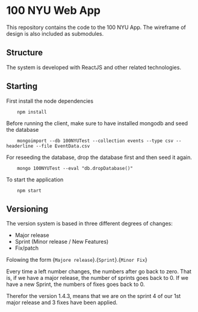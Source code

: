 100 NYU Web App
===
This repository contains the code to the 100 NYU App. The wireframe of design is also included as submodules.

Structure
---
The system is developed with ReactJS and other related technologies.

Starting
---
First install the node dependencies

``` 
    npm install
```

Before running the client, make sure to have installed mongodb and seed the database

```
	mongoimport --db 100NYUTest --collection events --type csv --headerline --file EventData.csv

```
For reseeding the database, drop the database first and then seed it again.

```
	mongo 100NYUTest --eval "db.dropDatabase()"

```

To start the application

```
    npm start
```

Versioning
---
The version system is based in three different degrees of changes:
* Major release
* Sprint (Minor release / New Features)
* Fix/patch

Folowing the form {`Majore release`}.{`Sprint`}.{`Minor Fix`}

Every time a left number changes, the numbers after go back to zero. That is, if we have a major release, the number of sprints goes back to 0. If we have a new Sprint, the numbers of fixes goes back to 0.

Therefor the version 1.4.3, means that we are on the sprint 4 of our 1st major release and 3 fixes have been applied.
